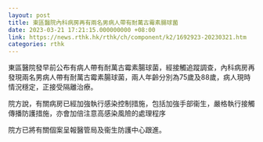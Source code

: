 ```yaml
---
layout: post
title: 東區醫院內科病房再有兩名男病人帶有耐萬古霉素腸球菌
date: 2023-03-21 17:21:15.000000000 +08:00
link: https://news.rthk.hk/rthk/ch/component/k2/1692923-20230321.htm
categories: rthk
---
```


東區醫院發早前公布有病人帶有耐萬古霉素腸球菌，經接觸追蹤調查，內科病房再發現兩名男病人帶有耐萬古霉素腸球菌，兩人年齡分別為75歲及88歲，病人現時情況穩定，正接受隔離治療。

院方說，有關病房已經加強執行感染控制措施，包括加強手部衞生，嚴格執行接觸傳播防護措施，亦會加倍注意高感染風險的處理程序

院方已將有關個案呈報醫管局及衞生防護中心跟進。

